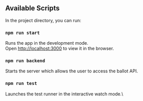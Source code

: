 ## Available Scripts

In the project directory, you can run:

### `npm run start`

Runs the app in the development mode.\
Open [http://localhost:3000](http://localhost:3000) to view it in the browser.

### `npm run backend`

Starts the server which allows the user to access the ballot API.

### `npm run test`

Launches the test runner in the interactive watch mode.\

